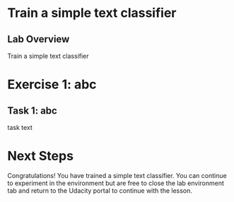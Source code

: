 # Train a simple text classifier

## Lab Overview

Train a simple text classifier

# Exercise 1: abc

## Task 1: abc

task text

# Next Steps

Congratulations! You have trained a simple text classifier. You can continue to experiment in the environment but are free to close the lab environment tab and return to the Udacity portal to continue with the lesson.